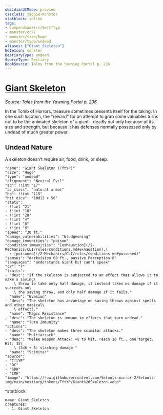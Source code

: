 ```yaml
---
obsidianUIMode: preview
cssclass: json5e-monster
statblock: inline
tags:
- compendium/src/5e/tftyp
- monster/cr/7
- monster/size/huge
- monster/type/undead
aliases: ["Giant Skeleton"]
NoteIcon: monster
BestiaryType: undead
SourceType: Bestiary
BookSource: Tales from the Yawning Portal p. 236
---
```

# [Giant Skeleton](2-Mechanics/CLI/bestiary/undead/giant-skeleton-tftyp.md)
*Source: Tales from the Yawning Portal p. 236*  

In the Tomb of Horrors, treasure sometimes presents itself for the taking. In one such location, the "reward" for an attempt to grab some valuables turns out to be the animated skeleton of a giant—deadly not only because of its size and strength, but because it has defenses normally possessed only by undead of much greater power.

## Undead Nature

A skeleton doesn't require air, food, drink, or sleep.

```statblock
"name": "Giant Skeleton (TftYP)"
"size": "Huge"
"type": "undead"
"alignment": "Neutral Evil"
"ac": !!int "17"
"ac_class": "natural armor"
"hp": !!int "115"
"hit_dice": "10d12 + 50"
"stats":
- !!int "21"
- !!int "10"
- !!int "20"
- !!int "4"
- !!int "6"
- !!int "6"
"speed": "30 ft."
"damage_vulnerabilities": "bludgeoning"
"damage_immunities": "poison"
"condition_immunities": "[exhaustion](/2-Mechanics/CLI/rules/conditions.md#exhaustion),\
  \ [poisoned](/2-Mechanics/CLI/rules/conditions.md#poisoned)"
"senses": "darkvision 60 ft., passive Perception 8"
"languages": "understands Giant but can't speak"
"cr": "7"
"traits":
- "desc": "If the skeleton is subjected to an effect that allows it to make a saving\
    \ throw to take only half damage, it instead takes no damage if it succeeds on\
    \ the saving throw, and only half damage if it fails."
  "name": "Evasion"
- "desc": "The skeleton has advantage on saving throws against spells and other magical\
    \ effects."
  "name": "Magic Resistance"
- "desc": "The skeleton is immune to effects that turn undead."
  "name": "Turn Immunity"
"actions":
- "desc": "The skeleton makes three scimitar attacks."
  "name": "Multiattack"
- "desc": "Melee Weapon Attack: +8 to hit, reach 10 ft., one target. Hit: 15\
    \ (3d6 + 5) slashing damage."
  "name": "Scimitar"
"source":
- "TftYP"
- "DC"
- "SDW"
- "IMR"
"image": "https://raw.githubusercontent.com/5etools-mirror-2/5etools-img/main/bestiary/tokens/TftYP/Giant%20Skeleton.webp"
```
^statblock

```encounter-table
name: Giant Skeleton
creatures:
 - 1: Giant Skeleton
```